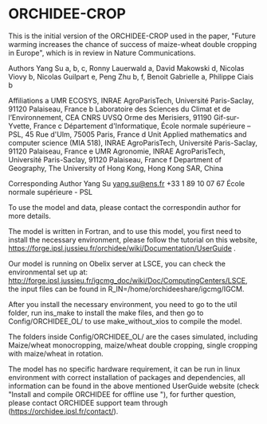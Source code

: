 # ORCHIDEE-CROP
This is the initial version of the ORCHIDEE-CROP used in the paper, "Future warming increases the chance of success of maize-wheat double cropping in Europe", which is in review in Nature Communications.

Authors
Yang Su a, b, c, Ronny Lauerwald a, David Makowski d, Nicolas Viovy b, Nicolas Guilpart e, Peng Zhu b, f, Benoit Gabrielle a, Philippe Ciais b

Affiliations
a UMR ECOSYS, INRAE AgroParisTech, Université Paris-Saclay, 91120 Palaiseau, France
b Laboratoire des Sciences du Climat et de l’Environnement, CEA CNRS UVSQ Orme des Merisiers, 91190 Gif-sur-Yvette, France
c Département d'Informatique, École normale supérieure – PSL, 45 Rue d'Ulm, 75005 Paris, France
d Unit Applied mathematics and computer science (MIA 518), INRAE AgroParisTech, Université Paris-Saclay, 91120 Palaiseau, France
e UMR Agronomie, INRAE AgroParisTech, Université Paris-Saclay, 91120 Palaiseau, France
f Department of Geography, The University of Hong Kong, Hong Kong SAR, China

Corresponding Author
Yang Su 
yang.su@ens.fr 
+33 1 89 10 07 67 
École normale supérieure - PSL

To use the model and data, please contact the correspondin author for more details.

The model is written in Fortran, and to use this model, you first need to install the necessary environment, please follow the tutorial on this website, https://forge.ipsl.jussieu.fr/orchidee/wiki/Documentation/UserGuide .

Our model is running on Obelix server at LSCE, you can check the environmental set up at: ​http://forge.ipsl.jussieu.fr/igcmg_doc/wiki/Doc/ComputingCenters/LSCE, the input files can be found in R_IN=/home/orchideeshare/igcmg/IGCM.

After you install the necessary environment, you need to go to the util folder, run ins_make to install the make files, and then go to Config/ORCHIDEE_OL/ to use make_without_xios to compile the model.

The folders inside Config/ORCHIDEE_OL/ are the cases simulated, including Maize/wheat monocropping, maize/wheat double cropping, single cropping with maize/wheat in rotation.

The model has no specific hardware requirement, it can be run in linux environment with correct installation of packages and dependencies, all information can be found in the above mentioned UserGuide website (check "Install and compile ORCHIDEE for offline use "), for further question, please contact ORCHIDEE support team through (https://orchidee.ipsl.fr/contact/).
